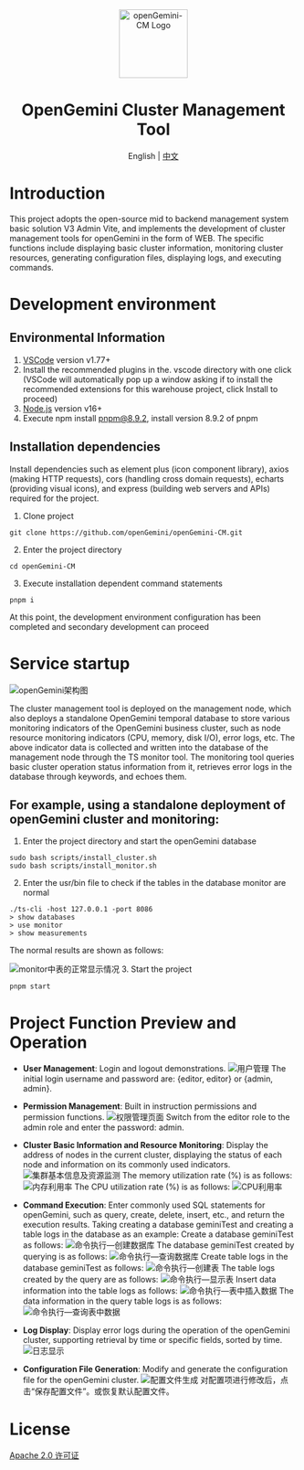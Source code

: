 <div align="center">
  <img alt="openGemini-CM Logo" width="120" height="120" src="./src/assets/layouts/logo.png">
  <h1>OpenGemini Cluster Management Tool</h1>
  <span>English | <a href="./README.zh-CN.md">中文</a></span>
</div>

# Introduction
This project adopts the open-source mid to backend management system basic solution V3 Admin Vite, and implements the development of cluster management tools for openGemini in the form of WEB. The specific functions include displaying basic cluster information, monitoring cluster resources, generating configuration files, displaying logs, and executing commands.

# Development environment

## Environmental Information
1. [VSCode](https://code.visualstudio.com/Download) version v1.77+
2. Install the recommended plugins in the. vscode directory with one click (VSCode will automatically pop up a window asking if to install the recommended extensions for this warehouse project, click Install to proceed)
3. [Node.js](https://nodejs.org/en/download) version v16+
4. Execute npm install pnpm@8.9.2, install version 8.9.2 of pnpm

## Installation dependencies
Install dependencies such as element plus (icon component library), axios (making HTTP requests), cors (handling cross domain requests), echarts (providing visual icons), and express (building web servers and APIs) required for the project.
1. Clone project
```
git clone https://github.com/openGemini/openGemini-CM.git
```
2. Enter the project directory
```
cd openGemini-CM
```
3. Execute installation dependent command statements
```
pnpm i
```
At this point, the development environment configuration has been completed and secondary development can proceed

# Service startup

![openGemini架构图](https://github.com/25hours886/image/blob/main/openGemini-image/openGemini%E6%9E%B6%E6%9E%84.png)

The cluster management tool is deployed on the management node, which also deploys a standalone OpenGemini temporal database to store various monitoring indicators of the OpenGemini business cluster, such as node resource monitoring indicators (CPU, memory, disk I/O), error logs, etc. The above indicator data is collected and written into the database of the management node through the TS monitor tool. The monitoring tool queries basic cluster operation status information from it, retrieves error logs in the database through keywords, and echoes them.

## For example, using a standalone deployment of openGemini cluster and monitoring:
1. Enter the project directory and start the openGemini database
```
sudo bash scripts/install_cluster.sh
sudo bash scripts/install_monitor.sh
```
2. Enter the usr/bin file to check if the tables in the database monitor are normal
```
./ts-cli -host 127.0.0.1 -port 8086
> show databases
> use monitor
> show measurements
```
The normal results are shown as follows:

![monitor中表的正常显示情况](https://github.com/25hours886/image/blob/main/openGemini-image/monitor%E4%B8%AD%E8%A1%A8%E7%9A%84%E6%AD%A3%E5%B8%B8%E6%98%BE%E7%A4%BA%E6%83%85%E5%86%B5.png)
3. Start the project
```
pnpm start
```

# Project Function Preview and Operation

- **User Management**: Login and logout demonstrations.
![用户管理](https://github.com/25hours886/image/blob/main/openGemini-image/%E7%94%A8%E6%88%B7%E7%AE%A1%E7%90%86.png)
The initial login username and password are: {editor, editor} or {admin, admin}.

- **Permission Management**: Built in instruction permissions and permission functions.
![权限管理页面](https://github.com/25hours886/image/blob/main/openGemini-image/%E6%9D%83%E9%99%90%E7%AE%A1%E7%90%86.png)
Switch from the editor role to the admin role and enter the password: admin.

- **Cluster Basic Information and Resource Monitoring**: Display the address of nodes in the current cluster, displaying the status of each node and information on its commonly used indicators.
![集群基本信息及资源监测](https://github.com/25hours886/image/blob/main/openGemini-image/%E9%9B%86%E7%BE%A4%E8%B5%84%E6%BA%90%E7%9B%91%E6%B5%8B.png)
The memory utilization rate (%) is as follows:
![内存利用率](https://github.com/25hours886/image/blob/main/openGemini-image/%E5%86%85%E5%AD%98%E5%88%A9%E7%94%A8%E7%8E%87(%25).jpg)
The CPU utilization rate (%) is as follows:
![CPU利用率](https://github.com/25hours886/image/blob/main/openGemini-image/CPU%E5%88%A9%E7%94%A8%E7%8E%87(%25).jpg)

- **Command Execution**: Enter commonly used SQL statements for openGemini, such as query, create, delete, insert, etc., and return the execution results. Taking creating a database geminiTest and creating a table logs in the database as an example:
Create a database geminiTest as follows:
![命令执行—创建数据库](https://github.com/25hours886/image/blob/main/openGemini-image/%E5%91%BD%E4%BB%A4%E6%89%A7%E8%A1%8C%E2%80%94%E5%88%9B%E5%BB%BA%E6%95%B0%E6%8D%AE%E5%BA%93.png)
The database geminiTest created by querying is as follows:
![命令执行—查询数据库](https://github.com/25hours886/image/blob/main/openGemini-image/%E5%91%BD%E4%BB%A4%E6%89%A7%E8%A1%8C%E2%80%94%E6%9F%A5%E8%AF%A2%E6%95%B0%E6%8D%AE%E5%BA%93.png)
Create table logs in the database geminiTest as follows:
![命令执行—创建表](https://github.com/25hours886/image/blob/main/openGemini-image/%E5%91%BD%E4%BB%A4%E6%89%A7%E8%A1%8C%E2%80%94%E5%88%9B%E5%BB%BA%E8%A1%A8.png)
The table logs created by the query are as follows:
![命令执行—显示表](https://github.com/25hours886/image/blob/main/openGemini-image/%E5%91%BD%E4%BB%A4%E6%89%A7%E8%A1%8C%E2%80%94%E6%98%BE%E7%A4%BA%E8%A1%A8.png)
Insert data information into the table logs as follows:
![命令执行—表中插入数据](https://github.com/25hours886/image/blob/main/openGemini-image/%E5%91%BD%E4%BB%A4%E6%89%A7%E8%A1%8C%E2%80%94%E8%A1%A8%E4%B8%AD%E6%8F%92%E5%85%A5%E6%95%B0%E6%8D%AE.png)
The data information in the query table logs is as follows:
![命令执行—查询表中数据](https://github.com/25hours886/image/blob/main/openGemini-image/%E5%91%BD%E4%BB%A4%E6%89%A7%E8%A1%8C%E2%80%94%E6%9F%A5%E8%AF%A2%E8%A1%A8%E4%B8%AD%E6%95%B0%E6%8D%AE.png)

- **Log Display**: Display error logs during the operation of the openGemini cluster, supporting retrieval by time or specific fields, sorted by time.
![日志显示](https://github.com/25hours886/image/blob/main/openGemini-image/%E6%97%A5%E5%BF%97%E6%98%BE%E7%A4%BA.png)

- **Configuration File Generation**: Modify and generate the configuration file for the openGemini cluster.
![配置文件生成](https://github.com/25hours886/image/blob/main/openGemini-image/%E9%85%8D%E7%BD%AE%E6%96%87%E4%BB%B6%E7%94%9F%E6%88%90.png)
对配置项进行修改后，点击“保存配置文件”。或恢复默认配置文件。

# License
[Apache 2.0 许可证](./LICENSE)